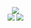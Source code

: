 <div align="center">
  <!--- Summary card -->
  <img src="https://github-readme-stats.vercel.app/api?username=marlstar&show_icons=true&theme=tokyonight&bg_color=30,000000,434343">
  <br>
  <!--- Top languages card -->
  <img src="https://github-readme-stats.vercel.app/api/top-langs/?username=marlstar&show_icons=true&theme=tokyonight&bg_color=30,000000,434343">

  <!--- Trophies -->
  <img src="https://github-profile-trophy.vercel.app/?username=marlstar&theme=juicyfresh&no-bg=true" />
</div>
